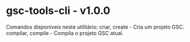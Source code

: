 # gsc-tools-cli - v1.0.0
Comandos disponíveis neste utilitário:
  criar, create <nome> - Cria um projeto GSC.
  compilar, compile - Compila o projeto GSC atual.
